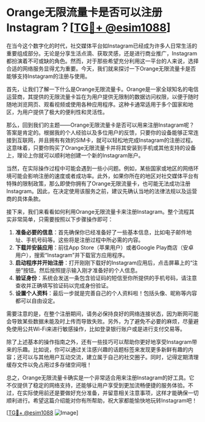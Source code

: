 # Orange无限流量卡是否可以注册Instagram？[[TG💪+ @esim1088](https://t.me/s/esim1088)]

在当今这个数字化的时代，社交媒体平台如Instagram已经成为许多人日常生活的重要组成部分。无论是分享生活点滴、获取灵感，还是进行商业推广，Instagram都扮演着不可或缺的角色。然而，对于那些希望充分利用这一平台的人来说，选择合适的网络服务显得尤为重要。今天，我们就来探讨一下Orange无限流量卡是否能够支持Instagram的注册与使用。

首先，让我们了解一下什么是Orange无限流量卡。Orange是一家全球知名的电信运营商，其提供的无限流量卡旨在为用户提供无限制的数据访问权限，以便于随时随地浏览网页、观看视频或使用各种应用程序。这种卡通常适用于多个国家和地区，为用户提供了极大的便利性和灵活性。

那么，回到我们的主题——Orange无限流量卡是否可以用来注册Instagram呢？答案是肯定的。根据我的个人经验以及多位用户的反馈，只要你的设备能够正常连接到互联网，并且拥有有效的SIM卡，就可以轻松地完成Instagram的注册过程。这意味着，只要你购买了Orange无限流量卡并将其安装到手机或其他支持的设备上，理论上你就可以顺利地创建一个新的Instagram账户。

当然，在实际操作过程中可能会遇到一些小问题。例如，某些国家或地区的网络环境可能会影响注册的速度或者成功率。此外，如果你所在的地区对社交媒体平台有特殊的限制政策，那么即使你拥有了Orange无限流量卡，也可能无法成功注册Instagram。因此，在决定使用该服务之前，建议先确认当地的法律法规以及运营商的具体条款。

接下来，我们来看看如何利用Orange无限流量卡来注册Instagram。整个流程其实非常简单，只需要按照以下步骤操作即可：

1. **准备必要的信息**：首先确保你已经准备好了一些基本信息，比如电子邮件地址、手机号码等。这些将是注册过程中所必需的内容。
2. **下载并安装应用**：前往App Store（苹果用户）或者Google Play商店（安卓用户），搜索“Instagram”并下载官方应用程序。
3. **启动程序并开始注册**：打开刚刚下载好的Instagram应用后，点击屏幕上的“注册”按钮。然后按照提示输入刚才准备好的个人信息。
4. **验证身份**：系统会发送一条包含验证码的短信至你所提供的手机号码，请注意查收并正确填写验证码以完成身份验证。
5. **设置个人资料**：最后一步就是完善自己的个人资料啦！包括头像、昵称等内容都可以自由设定。

需要注意的是，在整个注册期间，请务必保持良好的网络连接状态，因为断网可能会导致某些数据未能及时上传而导致失败。另外，为了避免不必要的麻烦，尽量避免使用公共Wi-Fi来进行敏感操作，比如登录银行账户或是进行支付交易等。

除了上述基本的操作指南之外，还有一些技巧可以帮助你更好地享受Instagram带来的乐趣。比如说，你可以通过关注感兴趣的话题标签来发现更多新鲜有趣的内容；还可以与其他用户互动交流，建立属于自己的社交圈子。同时，记得定期清理缓存文件以免占用过多存储空间哦！

总之，Orange无限流量卡确实是一个非常适合用来注册Instagram的好工具。它不仅提供了稳定的网络支持，还能够让用户享受到更加流畅便捷的服务体验。不过，在实际使用前还是要做好充分准备，并留意相关注意事项，这样才能确保一切顺利进行。希望这篇介绍能对你有所帮助，祝大家都能愉快地玩转Instagram吧！

[[TG💪+ @esim1088](https://t.me/s/esim1088) ![Image](https://i.postimg.cc/4NQfJmqS/Snipaste-2025-05-13-00-14-12.png)]